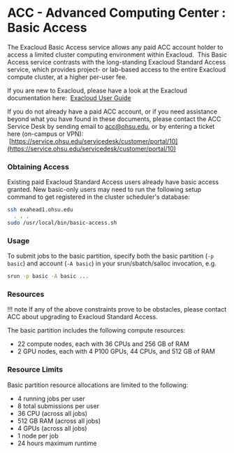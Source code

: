ACC - Advanced Computing Center : Basic Access
==============================================

The Exacloud Basic Access service allows any paid ACC account holder to access a limited cluster computing environment within Exacloud.  This Basic Access service contrasts with the long-standing Exacloud Standard Access service, which provides project- or lab-based access to the entire Exacloud compute cluster, at a higher per-user fee.

If you are new to Exacloud, please have a look at the Exacloud documentation here:  [Exacloud User Guide](04-Introduction.md)

If you do not already have a paid ACC account, or if you need assistance beyond what you have found in these documents, please contact the ACC Service Desk by sending email to acc@ohsu.edu, or by entering a ticket here (on-campus or VPN):  [https://service.ohsu.edu/servicedesk/customer/portal/10](https://service.ohsu.edu/servicedesk/customer/portal/10)

### Obtaining Access

Existing paid Exacloud Standard Access users already have basic access granted. New basic-only users may need to run the following setup command to get registered in the cluster scheduler's database:

``` sh title="ssh connection"
ssh exahead1.ohsu.edu  
  . . .  
sudo /usr/local/bin/basic-access.sh

```
### Usage

To submit jobs to the basic partition, specify both the basic partition (`-p basic`) and account (`-A basic`) in your srun/sbatch/salloc invocation, e.g.

``` sh
srun -p basic -A basic ...
```

### Resources

!!! note
    If any of the above constraints prove to be obstacles, please contact ACC about upgrading to Exacloud Standard Access.

The basic partition includes the following compute resources:

*   22 compute nodes, each with 36 CPUs and 256 GB of RAM
*   2 GPU nodes, each with 4 P100 GPUs, 44 CPUs, and 512 GB of RAM

### Resource Limits

Basic partition resource allocations are limited to the following:

*   4 running jobs per user
*   8 total submissions per user
*   36 CPU (across all jobs)
*   512 GB RAM (across all jobs)
*   4 GPUs (across all jobs)
*   1 node per job
*   24 hours maximum runtime